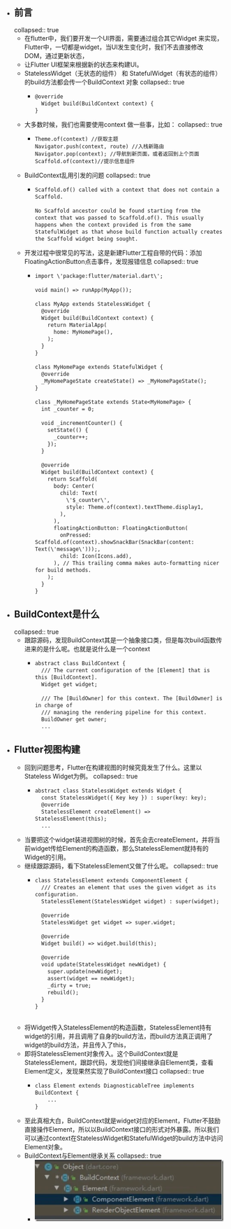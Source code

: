 - ## 前言
  collapsed:: true
	- 在flutter中，我们要开发一个UI界面，需要通过组合其它Widget 来实现，Flutter中，一切都是widget，当UI发生变化时，我们不去直接修改DOM，通过更新状态，
	- 让Flutter UI框架来根据新的状态来构建UI。
	- StatelessWidget（无状态的组件） 和 StatefulWidget（有状态的组件） 的build方法都会传一个BuildContext 对象
	  collapsed:: true
		- ```
		  @override
		    Widget build(BuildContext context) {
		  }
		  ```
	- 大多数时候，我们也需要使用context 做一些事，比如：
	  collapsed:: true
		- ```
		  Theme.of(context) //获取主题
		  Navigator.push(context, route) //入栈新路由
		  Navigator.pop(context); //导航到新页面，或者返回到上个页面
		  Scaffold.of(context)//提示信息组件
		  ```
	- BuildContext乱用引发的问题
	  collapsed:: true
		- ```
		  Scaffold.of() called with a context that does not contain a Scaffold.
		  
		  No Scaffold ancestor could be found starting from the context that was passed to Scaffold.of(). This usually happens when the context provided is from the same StatefulWidget as that whose build function actually creates the Scaffold widget being sought.
		  ```
	- 开发过程中很常见的写法，这是新建Flutter工程自带的代码：添加FloatingActionButton点击事件，发现报错信息
	  collapsed:: true
		- ```
		  import \'package:flutter/material.dart\';
		  
		  void main() => runApp(MyApp());
		  
		  class MyApp extends StatelessWidget {
		    @override
		    Widget build(BuildContext context) {
		      return MaterialApp( 
		        home: MyHomePage(),
		      );
		    }
		  }
		  
		  class MyHomePage extends StatefulWidget {
		    @override
		    _MyHomePageState createState() => _MyHomePageState();
		  }
		  
		  class _MyHomePageState extends State<MyHomePage> {
		    int _counter = 0;
		  
		    void _incrementCounter() {
		      setState(() {
		        _counter++;
		      });
		    }
		  
		    @override
		    Widget build(BuildContext context) { 
		      return Scaffold( 
		        body: Center( 
		          child: Text( 
		            \'$_counter\',
		            style: Theme.of(context).textTheme.display1,
		          ),
		        ),
		        floatingActionButton: FloatingActionButton(
		          onPressed: Scaffold.of(context).showSnackBar(SnackBar(content: Text(\'message\')));,
		          child: Icon(Icons.add),
		        ), // This trailing comma makes auto-formatting nicer for build methods.
		      );
		    }
		  }
		  ```
- ## BuildContext是什么
  collapsed:: true
	- 跟踪源码，发现BuildContext其是一个抽象接口类，但是每次build函数传进来的是什么呢。也就是说什么是一个context
		- ```
		  abstract class BuildContext {
		    /// The current configuration of the [Element] that is this [BuildContext].
		    Widget get widget;
		  
		    /// The [BuildOwner] for this context. The [BuildOwner] is in charge of
		    /// managing the rendering pipeline for this context.
		    BuildOwner get owner;
		    ...
		  ```
- ## Flutter视图构建
	- 回到问题思考，Flutter在构建视图的时候究竟发生了什么。这里以Stateless Widget为例。
	  collapsed:: true
		- ```
		  abstract class StatelessWidget extends Widget {
		    const StatelessWidget({ Key key }) : super(key: key);
		    @override
		    StatelessElement createElement() => StatelessElement(this);
		    ...
		  ```
	- 当要把这个widget装进视图树的时候，首先会去createElement，并将当前widget传给Element的构造函数，那么StatelessElement就持有的Widget的引用。
	- 继续跟踪源码，看下StatelessElement又做了什么呢。
	  collapsed:: true
		- ```
		  class StatelessElement extends ComponentElement {
		    /// Creates an element that uses the given widget as its configuration.
		    StatelessElement(StatelessWidget widget) : super(widget);
		  
		    @override
		    StatelessWidget get widget => super.widget;
		  
		    @override
		    Widget build() => widget.build(this);
		  
		    @override
		    void update(StatelessWidget newWidget) {
		      super.update(newWidget);
		      assert(widget == newWidget);
		      _dirty = true;
		      rebuild();
		    }
		  }
		  
		  
		  ```
	- 将Widget传入StatelessElement的构造函数，StatelessElement持有widget的引用，并且调用了自身的build方法，而build方法真正调用了widget的build方法，并且传入了this，
	- 即将StatelessElement对象传入。这个BuildContext就是StatelessElement，跟踪代码，发现他们间接继承自Element类，查看Element定义，发现果然实现了BuildContext接口
	  collapsed:: true
		- ```
		  class Element extends DiagnosticableTree implements BuildContext {
		      ...
		  }
		  ```
	- 至此真相大白，BuildContext就是widget对应的Element，Flutter不鼓励直接操作Element，所以以BuildContext接口的形式对外暴露。所以我们可以通过context在StatelessWidget和StatefulWidget的build方法中访问Element对象。
	- BuildContext与Element继承关系
	  collapsed:: true
		- ![image.png](../assets/image_1684403670191_0.png)
